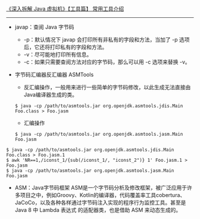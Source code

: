[《深入拆解 Java 虚拟机》【工具篇】 常用工具介绍](https://time.geekbang.org/column/article/12423)

---

- javap：查阅 Java 字节码
    - -p：默认情况下 javap 会打印所有非私有的字段和方法，当加了 -p 选项后，它还将打印私有的字段和方法。
    - -v：尽可能地打印所有信息。
    - -c：如果只需要查阅方法对应的字节码，那么可以用 -c 选项来替换 -v。

- 字节码汇编器反汇编器 ASMTools
    - 反汇编操作，一般用来进行一些简单的字节码修改，以此生成无法直接由Java编译器生成的类。
    ```
    $ java -cp /path/to/asmtools.jar org.openjdk.asmtools.jdis.Main Foo.class > Foo.jasm
    ```
    - 汇编操作
    ```
    $ java -cp /path/to/asmtools.jar org.openjdk.asmtools.jasm.Main Foo.jasm
    ```
```
$ java -cp /path/to/asmtools.jar org.openjdk.asmtools.jdis.Main Foo.class > Foo.jasm.1
$ awk 'NR==1,/iconst_1/{sub(/iconst_1/, "iconst_2")} 1' Foo.jasm.1 > Foo.jasm
$ java -cp /path/to/asmtools.jar org.openjdk.asmtools.jasm.Main Foo.jasm
```

- ASM：Java字节码框架
ASM是一个字节码分析及修改框架，被广泛应用于许多项目之中，例如Groovy、Kotlin的编译器，代码覆盖率工具cobertura、JaCoCo，以及各种各样通过字节码注入实现的程序行为监控工具。甚至是 Java 8 中 Lambda 表达式
的适配器类，也是借助 ASM 来动态生成的。